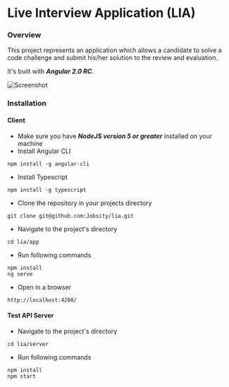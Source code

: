 # Live Interview Application (LIA)

### Overview

This project represents an application which allows a candidate to solve a code challenge and submit his/her solution to the review and evaluation.

It's built with _**Angular 2.0 RC**_.

![Screenshot](https://cloud.githubusercontent.com/assets/3257149/15520177/9b879064-21ca-11e6-86af-75000ee6659d.png)

### Installation

#### Client

* Make sure you have _**NodeJS version 5 or greater**_ installed on your machine
* Install Angular CLI
```shell
npm install -g angular-cli
```
* Install Typescript
```shell
npm install -g typescript
```

* Clone the repository in your projects directory

```shell
git clone git@github.com:Jobsity/lia.git
```

* Navigate to the project's directory

```shell
cd lia/app
```

* Run following commands

```shell
npm install
ng serve
```

* Open in a browser
```
http://localhost:4200/
```

#### Test API Server

* Navigate to the project's directory

```shell
cd lia/server
```

* Run following commands

```shell
npm install
npm start
```
